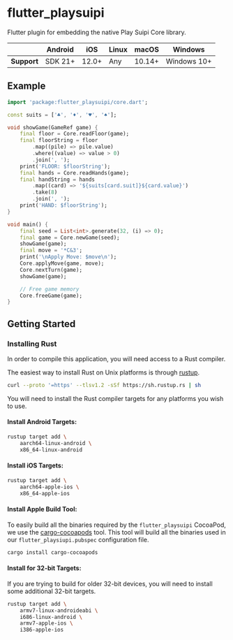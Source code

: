 # flutter_playsuipi

Flutter plugin for embedding the native Play Suipi Core library.

|             | Android | iOS   | Linux | macOS  | Windows     |
|-------------|---------|-------|-------|--------|-------------|
| **Support** | SDK 21+ | 12.0+ | Any   | 10.14+ | Windows 10+ |

## Example

```dart
import 'package:flutter_playsuipi/core.dart';

const suits = ['♣', '♦', '♥', '♠'];

void showGame(GameRef game) {
    final floor = Core.readFloor(game);
    final floorString = floor
        .map((pile) => pile.value)
        .where((value) => value > 0)
        .join(', ');
    print('FLOOR: $floorString');
    final hands = Core.readHands(game);
    final handString = hands
        .map((card) => '${suits[card.suit]}${card.value}')
        .take(8)
        .join(', ');
    print('HAND: $floorString');
}

void main() {
    final seed = List<int>.generate(32, (i) => 0);
    final game = Core.newGame(seed);
    showGame(game);
    final move = '*C&3';
    print('\nApply Move: $move\n');
    Core.applyMove(game, move);
    Core.nextTurn(game);
    showGame(game);

    // Free game memory
    Core.freeGame(game);
}
```

## Getting Started

### Installing Rust

In order to compile this application, you will need access to a Rust compiler.

The easiest way to install Rust on Unix platforms is through
[rustup](https://www.rust-lang.org/tools/install).

```bash
curl --proto '=https' --tlsv1.2 -sSf https://sh.rustup.rs | sh
```

You will need to install the Rust compiler targets for any platforms you wish
to use.

#### Install Android Targets:

```bash
rustup target add \
    aarch64-linux-android \
    x86_64-linux-android
```

#### Install iOS Targets:

```bash
rustup target add \
    aarch64-apple-ios \
    x86_64-apple-ios
```

#### Install Apple Build Tool:

To easily build all the binaries required by the `flutter_playsuipi` CocoaPod,
we use the [cargo-cocoapods](https://github.com/bbqsrc/cargo-cocoapods) tool.
This tool will build all the binaries used in our `flutter_playsiupi.pubspec`
configuration file.

```bash
cargo install cargo-cocoapods
```

#### Install for 32-bit Targets:

If you are trying to build for older 32-bit devices, you will need to install
some additional 32-bit targets.

```bash
rustup target add \
    armv7-linux-androideabi \
    i686-linux-android \
    armv7-apple-ios \
    i386-apple-ios
```

